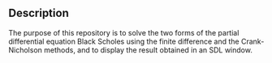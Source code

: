 ## Description

The purpose of this repository is to solve the two forms of the partial differential equation Black Scholes using the finite difference and the Crank-Nicholson methods, and to display the result obtained in an SDL window.


